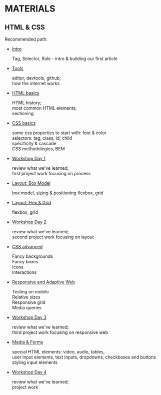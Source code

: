 # MATERIALS

## HTML & CSS

Recommended path:

- [Intro](./FRONTEND/Intro)

  Tag, Selector, Rule - intro & building our first article

- [Tools](./FRONTEND/Tools)

  editor, devtools, github;  
   how the internet works

- [HTML basics](./FRONTEND/HTML_Basics)

  HTML history;  
   most common HTML elements;  
   sectioning

- [CSS basics](./FRONTEND/CSS_basics)

  some css properties to start with: font & color  
  selectors: tag, class, id; child  
  specificity & cascade  
  CSS methodologies, BEM

- [Workshop Day 1](./FRONTEND/Project0)

  review what we've learned;  
  first project work focusing on process

- [Layout: Box Model](./FRONTEND/Layout)

  box model, sizing & positioning
  flexbox, grid

- [Layout: Flex & Grid](./FRONTEND/Layout)

  flexbox, grid

- [Workshop Day 2](./FRONTEND/Project)

  review what we've learned;  
  second project work focusing on layout

- [CSS advanced](./FRONTEND/CSS_advanced)

  Fancy backgrounds  
  Fancy boxes  
  Icons  
  Interactions

- [Responsive and Adaptive Web](./FRONTEND/Responsive)

  Testing on mobile  
  Relative sizes  
  Responsive grid  
  Media queries

- [Workshop Day 3](./FRONTEND/Project)

  review what we've learned;  
  third project work focusing on responsive web

- [Media & Forms](./FRONTEND/Forms)

  special HTML elements: video, audio, tables,   
  user input elements, text inputs, dropdowns, checkboxes and buttons  
  styling input elements

- [Workshop Day 4](./FRONTEND/Project)

  review what we've learned;  
  project work

<!--
## One step beyond HTML & CSS

- [Building on CSS](#)

  preprocessors, SASS, LESS; building CSS   
  CSS frameworks and libraries: Bootstrap   

- [Dynamic Content Intro](./FRONTEND/Dynamic)

  Jekyll   
  Wordpress   
  Templates   

- [JavaScript Intro](./FRONTEND/JavaScript)

  Document Object Model   
  event handling
-->